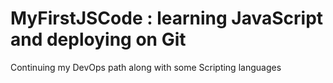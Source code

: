 # MyFirstJSCode : learning JavaScript and deploying on Git 
Continuing my DevOps path along with some Scripting languages
